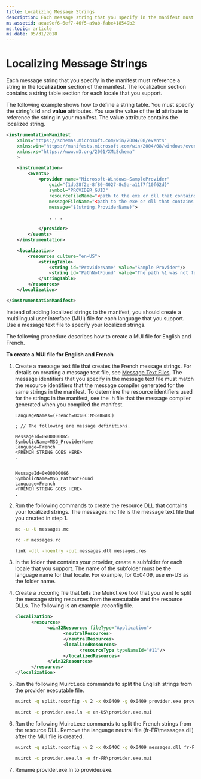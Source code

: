 ```yaml
---
title: Localizing Message Strings
description: Each message string that you specify in the manifest must reference a string in the localization section of the manifest.
ms.assetid: aeae9ef6-6ef7-46f5-a9ab-fabe418549b2
ms.topic: article
ms.date: 05/31/2018
---
```


# Localizing Message Strings

Each message string that you specify in the manifest must reference a string in the **localization** section of the manifest. The localization section contains a string table section for each locale that you support.

The following example shows how to define a string table. You must specify the string's **id** and **value** attributes. You use the value of the **id** attribute to reference the string in your manifest. The **value** attribute contains the localized string.


```XML
<instrumentationManifest
    xmlns="https://schemas.microsoft.com/win/2004/08/events" 
    xmlns:win="https://manifests.microsoft.com/win/2004/08/windows/events"
    xmlns:xs="https://www.w3.org/2001/XMLSchema"    
    >

    <instrumentation>
        <events>
            <provider name="Microsoft-Windows-SampleProvider" 
                guid="{1db28f2e-8f80-4027-8c5a-a11f7f10f62d}" 
                symbol="PROVIDER_GUID" 
                resourceFileName="<path to the exe or dll that contains the metadata resources>" 
                messageFileName="<path to the exe or dll that contains the string resources>"
                message="$(string.ProviderName)">

                . . .

            </provider>
        </events>
    </instrumentation>

    <localization>
        <resources culture="en-US">
            <stringTable>
                <string id="ProviderName" value="Sample Provider"/>
                <string id="PathNotFound" value="The path %1 was not found."/>
            </stringTable>
        </resources>
    </localization>

</instrumentationManifest>
```



Instead of adding localized strings to the manifest, you should create a multilingual user interface (MUI) file for each language that you support. Use a message text file to specify your localized strings.

The following procedure describes how to create a MUI file for English and French.

**To create a MUI file for English and French**

1.  Create a message text file that creates the French message strings. For details on creating a message text file, see [Message Text Files](https://docs.microsoft.com/windows/desktop/EventLog/message-text-files). The message identifiers that you specify in the message text file must match the resource identifiers that the message compiler generated for the same strings in the manifest. To determine the resource identifiers used for the strings in the manifest, see the .h file that the message compiler generated when you compiled the manifest.
    ```Text
    LanguageNames=(French=0x40C:MSG0040C)

    ; // The following are message definitions.

    MessageId=0x00000065
    SymbolicName=MSG_ProviderName
    Language=French
    <FRENCH STRING GOES HERE>
    .


    MessageId=0x00000066
    SymbolicName=MSG_PathNotFound
    Language=French
    <FRENCH STRING GOES HERE>
    .
    
    ```

    

2.  Run the following commands to create the resource DLL that contains your localized strings. The messages.mc file is the message text file that you created in step 1.
    ```cmd
    mc -u -U messages.mc

    rc -r messages.rc

    link -dll -noentry -out:messages.dll messages.res
    ```

    

3.  In the folder that contains your provider, create a subfolder for each locale that you support. The name of the subfolder must be the language name for that locale. For example, for 0x0409, use en-US as the folder name.
4.  Create a .rcconfig file that tells the Muirct.exe tool that you want to split the message string resources from the executable and the resource DLLs. The following is an example .rcconfig file.
    ```XML
    <localization>
          <resources>
                <win32Resources fileType="Application">
                      <neutralResources>
                      </neutralResources>
                      <localizedResources>
                            <resourceType typeNameId="#11"/>
                      </localizedResources>
                </win32Resources>
          </resources>
    </localization>
    ```

    

5.  Run the following Muirct.exe commands to split the English strings from the provider executable file.
    ```cmd
    muirct -q split.rcconfig -v 2 -x 0x0409 -g 0x0409 provider.exe provider.exe.ln en-US\provider.exe.mui

    muirct -c provider.exe.ln -e en-US\provider.exe.mui
    ```

    

6.  Run the following Muirct.exe commands to split the French strings from the resource DLL. Remove the language neutral file (fr-FR\\messages.dll) after the MUI file is created.
    ```cmd
    muirct -q split.rcconfig -v 2 -x 0x040C -g 0x0409 messages.dll fr-FR\messages.dll fr-FR\provider.exe.mui

    muirct -c provider.exe.ln -e fr-FR\provider.exe.mui
    ```

    

7.  Rename provider.exe.ln to provider.exe.

 

 




